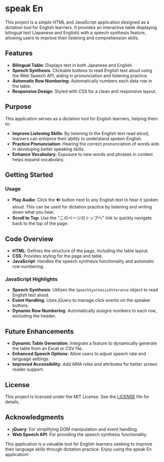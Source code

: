 # speak En

This project is a simple HTML and JavaScript application designed as a dictation tool for English learners. It provides an interactive table displaying bilingual text (Japanese and English) with a speech synthesis feature, allowing users to improve their listening and comprehension skills.

## Features

- **Bilingual Table**: Displays text in both Japanese and English.
- **Speech Synthesis**: Clickable buttons to read English text aloud using the Web Speech API, aiding in pronunciation and listening practice.
- **Automatic Row Numbering**: Automatically numbers each data row in the table.
- **Responsive Design**: Styled with CSS for a clean and responsive layout.

## Purpose

This application serves as a dictation tool for English learners, helping them to:

- **Improve Listening Skills**: By listening to the English text read aloud, learners can enhance their ability to understand spoken English.
- **Practice Pronunciation**: Hearing the correct pronunciation of words aids in developing better speaking skills.
- **Enhance Vocabulary**: Exposure to new words and phrases in context helps expand vocabulary.

## Getting Started

### Usage

- **Play Audio**: Click the 🔊 button next to any English text to hear it spoken aloud. This can be used for dictation practice by listening and writing down what you hear.
- **Scroll to Top**: Use the "このページのトップへ" link to quickly navigate back to the top of the page.

## Code Overview

- **HTML**: Defines the structure of the page, including the table layout.
- **CSS**: Provides styling for the page and table.
- **JavaScript**: Handles the speech synthesis functionality and automatic row numbering.

### JavaScript Highlights

- **Speech Synthesis**: Utilizes the `SpeechSynthesisUtterance` object to read English text aloud.
- **Event Handling**: Uses jQuery to manage click events on the speaker buttons.
- **Dynamic Row Numbering**: Automatically assigns numbers to each row, excluding the header.

## Future Enhancements

- **Dynamic Table Generation**: Integrate a feature to dynamically generate the table from an Excel or CSV file.
- **Enhanced Speech Options**: Allow users to adjust speech rate and language settings.
- **Improved Accessibility**: Add ARIA roles and attributes for better screen reader support.

## License

This project is licensed under the MIT License. See the [LICENSE](LICENSE) file for details.

## Acknowledgments

- **jQuery**: For simplifying DOM manipulation and event handling.
- **Web Speech API**: For providing the speech synthesis functionality.

This application is a valuable tool for English learners seeking to improve their language skills through dictation practice. Enjoy using the speak En application!